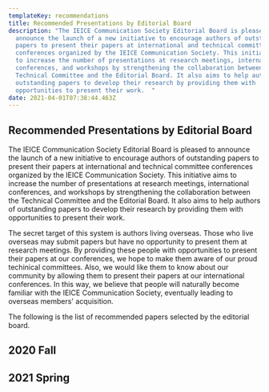 ```yaml
---
templateKey: recommendations
title: Recommended Presentations by Editorial Board
description: "The IEICE Communication Society Editorial Board is pleased to
  announce the launch of a new initiative to encourage authors of outstanding
  papers to present their papers at international and technical committee
  conferences organized by the IEICE Communication Society. This initiative aims
  to increase the number of presentations at research meetings, international
  conferences, and workshops by strengthening the collaboration between the
  Technical Committee and the Editorial Board. It also aims to help authors of
  outstanding papers to develop their research by providing them with
  opportunities to present their work.  "
date: 2021-04-01T07:38:44.463Z
---
```

## Recommended Presentations by Editorial Board

The IEICE Communication Society Editorial Board is pleased to announce the launch of a new initiative to encourage authors of outstanding papers to present their papers at international and technical committee conferences organized by the IEICE Communication Society. This initiative aims to increase the number of presentations at research meetings, international conferences, and workshops by strengthening the collaboration between the Technical Committee and the Editorial Board. It also aims to help authors of outstanding papers to develop their research by providing them with opportunities to present their work.  

The secret target of this system is authors living overseas. Those who live overseas may submit papers but have no opportunity to present them at research meetings. By providing these people with opportunities to present their papers at our conferences, we hope to make them aware of our proud techinical committees. Also, we would like them to know about our community by allowing them to present their papers at our international conferences. In this way, we believe that people will naturally become familiar with the IEICE Communication Society, eventually leading to overseas members' acquisition.

The following is the list of recommended papers selected by the editorial board.

## 2020 Fall

## 2021 Spring